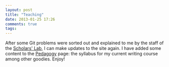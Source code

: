 ```yaml
---
layout: post
title: "Teaching"
date: 2013-01-25 17:26
comments: true
tags:
---
```

After some Git problems were sorted out and explained to me by the staff of the <a href="http://scholarslab.org/">Scholars' Lab</a>, I can make updates to the site again. I have added some content to the <a href="{{ site.baseurl }}/pedagogy">Pedagogy</a> page: the syllabus for my current writing course among other goodies. Enjoy!
